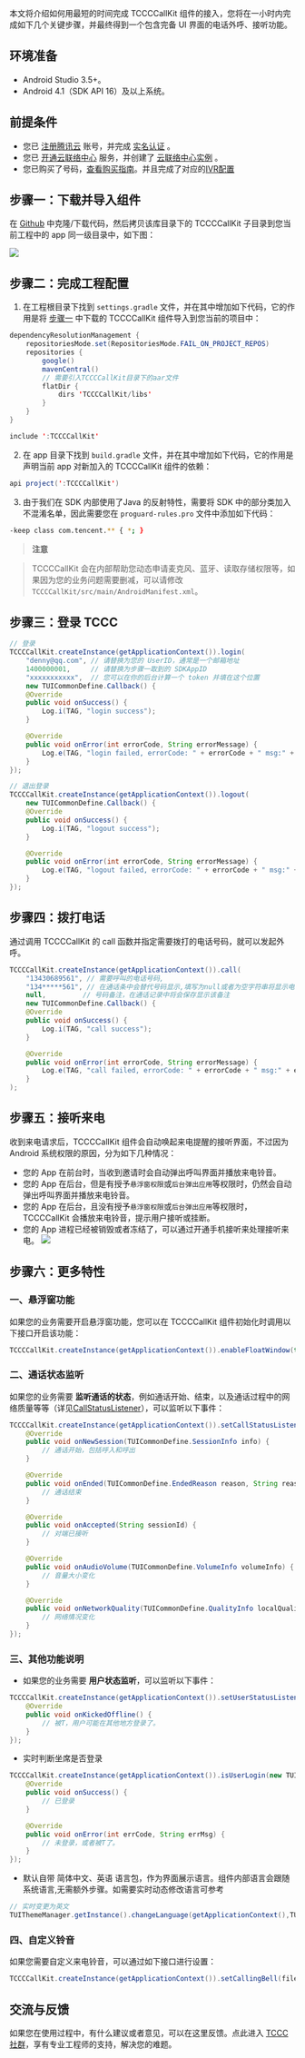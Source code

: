 本文将介绍如何用最短的时间完成 TCCCCallKit 组件的接入，您将在一小时内完成如下几个关键步骤，并最终得到一个包含完备 UI 界面的电话外呼、接听功能。

## 环境准备
- Android Studio 3.5+。
- Android 4.1（SDK API 16）及以上系统。

## 前提条件
- 您已 [注册腾讯云](https://cloud.tencent.com/document/product/378/17985) 账号，并完成 [实名认证](https://cloud.tencent.com/document/product/378/3629) 。
- 您已 [开通云联络中心](https://cloud.tencent.com/document/product/679/48028#.E6.AD.A5.E9.AA.A41.EF.BC.9A.E5.87.86.E5.A4.87.E5.B7.A5.E4.BD.9C) 服务，并创建了 [云联络中心实例](https://cloud.tencent.com/document/product/679/48028#.E6.AD.A5.E9.AA.A42.EF.BC.9A.E5.88.9B.E5.BB.BA.E4.BA.91.E5.91.BC.E5.8F.AB.E4.B8.AD.E5.BF.83.E5.AE.9E.E4.BE.8B) 。
- 您已购买了号码，[查看购买指南](https://cloud.tencent.com/document/product/679/73526)。并且完成了对应的[IVR配置](https://cloud.tencent.com/document/product/679/73549)

[](id:step1)
## 步骤一：下载并导入组件

在 [Github](hhttps://github.com/TencentCloud/tccc-uikit-android) 中克隆/下载代码，然后拷贝该库目录下的 TCCCCallKit 子目录到您当前工程中的 app 同一级目录中，如下图：

![](https://tccc.qcloud.com/assets/doc/Agent/ios_image/GitCallKitDemo.png)

[](id:step2)
## 步骤二：完成工程配置
1. 在工程根目录下找到 `settings.gradle` 文件，并在其中增加如下代码，它的作用是将 [步骤一](id:step1) 中下载的 TCCCCallKit 组件导入到您当前的项目中：

``` java
dependencyResolutionManagement {
    repositoriesMode.set(RepositoriesMode.FAIL_ON_PROJECT_REPOS)
    repositories {
        google()
        mavenCentral()
        // 需要引入TCCCCallKit目录下的aar文件
        flatDir {
            dirs 'TCCCCallKit/libs'
        }
    }
}

include ':TCCCCallKit'
```
2. 在 app 目录下找到 `build.gradle` 文件，并在其中增加如下代码，它的作用是声明当前 app 对新加入的 TCCCCallKit 组件的依赖：

``` java
api project(':TCCCCallKit')
```

3. 由于我们在 SDK 内部使用了Java 的反射特性，需要将 SDK 中的部分类加入不混淆名单，因此需要您在 `proguard-rules.pro` 文件中添加如下代码：

``` bash
-keep class com.tencent.** { *; }
```

> **注意**
> 

> TCCCCallKit 会在内部帮助您动态申请麦克风、蓝牙、读取存储权限等，如果因为您的业务问题需要删减，可以请修改`TCCCCallKit/src/main/AndroidManifest.xml`。
> 

[](id:step3)
## 步骤三：登录 TCCC
``` java
// 登录
TCCCCallKit.createInstance(getApplicationContext()).login(
    "denny@qq.com", // 请替换为您的 UserID，通常是一个邮箱地址
    1400000001,     // 请替换为步骤一取到的 SDKAppID
    "xxxxxxxxxxx",  // 您可以在你的后台计算一个 token 并填在这个位置
    new TUICommonDefine.Callback() {
    @Override
    public void onSuccess() {
        Log.i(TAG, "login success");
    }

    @Override
    public void onError(int errorCode, String errorMessage) {
        Log.e(TAG, "login failed, errorCode: " + errorCode + " msg:" + errorMessage);
    }
});

// 退出登录
TCCCCallKit.createInstance(getApplicationContext()).logout(
    new TUICommonDefine.Callback() {
    @Override
    public void onSuccess() {
        Log.i(TAG, "logout success");
    }

    @Override
    public void onError(int errorCode, String errorMessage) {
        Log.e(TAG, "logout failed, errorCode: " + errorCode + " msg:" + errorMessage);
    }
});
```

## 步骤四：拨打电话

通过调用 TCCCCallKit 的 call 函数并指定需要拨打的电话号码，就可以发起外呼。

``` java
TCCCCallKit.createInstance(getApplicationContext()).call(
    "13430689561", // 需要呼叫的电话号码,
    "134*****561", // 在通话条中会替代号码显示,填写为null或者为空字符串将显示电话号码
    null,         // 号码备注，在通话记录中将会保存显示该备注
    new TUICommonDefine.Callback() {
    @Override
    public void onSuccess() {
        Log.i(TAG, "call success");
    }

    @Override
    public void onError(int errorCode, String errorMessage) {
        Log.e(TAG, "call failed, errorCode: " + errorCode + " msg:" + errorMessage);
    }
);
```

## 步骤五：接听来电

收到来电请求后，TCCCCallKit 组件会自动唤起来电提醒的接听界面，不过因为 Android 系统权限的原因，分为如下几种情况：
- 您的 App 在前台时，当收到邀请时会自动弹出呼叫界面并播放来电铃音。
- 您的 App 在后台，但是有授予`悬浮窗权限`或`后台弹出应用`等权限时，仍然会自动弹出呼叫界面并播放来电铃音。
- 您的 App 在后台，且没有授予`悬浮窗权限`或`后台弹出应用`等权限时，TCCCCallKit 会播放来电铃音，提示用户接听或挂断。
- 您的 App 进程已经被销毁或者冻结了，可以通过开通手机接听来处理接听来电。
    ![](https://tccc.qcloud.com/assets/doc/Agent/ios_image/callInByPhone.png)

## 步骤六：更多特性

### 一、悬浮窗功能

如果您的业务需要开启悬浮窗功能，您可以在 TCCCCallKit 组件初始化时调用以下接口开启该功能：

``` java
TCCCCallKit.createInstance(getApplicationContext()).enableFloatWindow(true);
```

### 二、通话状态监听

如果您的业务需要 **监听通话的状态**，例如通话开始、结束，以及通话过程中的网络质量等等（详见[CallStatusListener](https://github.com/TencentCloud/tccc-uikit-android/blob/main/TCCCCallKit/src/main/java/com/tencent/qcloud/tccccallkit/base/TUICommonDefine.java)），可以监听以下事件：

``` java
TCCCCallKit.createInstance(getApplicationContext()).setCallStatusListener(new TUICommonDefine.CallStatusListener() {
    @Override
    public void onNewSession(TUICommonDefine.SessionInfo info) {
        // 通话开始，包括呼入和呼出
    }

    @Override
    public void onEnded(TUICommonDefine.EndedReason reason, String reasonMessage, String sessionId) {
        // 通话结束
    }

    @Override
    public void onAccepted(String sessionId) {
        // 对端已接听
    }

    @Override
    public void onAudioVolume(TUICommonDefine.VolumeInfo volumeInfo) {
        // 音量大小变化
    }

    @Override
    public void onNetworkQuality(TUICommonDefine.QualityInfo localQuality, TUICommonDefine.QualityInfo remoteQuality) {
        // 网络情况变化
    }
});
```

### 三、其他功能说明

- 如果您的业务需要 **用户状态监听**，可以监听以下事件：

``` java
TCCCCallKit.createInstance(getApplicationContext()).setUserStatusListener(new TUICommonDefine.UserStatusListener() {
    @Override
    public void onKickedOffline() {
        // 被T，用户可能在其他地方登录了。
    }
});
```

- 实时判断坐席是否登录

``` java
TCCCCallKit.createInstance(getApplicationContext()).isUserLogin(new TUICommonDefine.Callback() {
    @Override
    public void onSuccess() {
        // 已登录
    }

    @Override
    public void onError(int errCode, String errMsg) {
        // 未登录，或者被T了。
    }
});
```

- 默认自带 简体中文、英语 语言包，作为界面展示语言。组件内部语言会跟随系统语言,无需额外步骤。如需要实时动态修改语言可参考

``` java
// 实时变更为英文
TUIThemeManager.getInstance().changeLanguage(getApplicationContext(),TUIThemeManager.LANGUAGE_EN);
```

### 四、自定义铃音

如果您需要自定义来电铃音，可以通过如下接口进行设置：

``` java
TCCCCallKit.createInstance(getApplicationContext()).setCallingBell(filePath);
```


## 交流与反馈
   
   如果您在使用过程中，有什么建议或者意见，可以在这里反馈。点此进入 [TCCC 社群](https://zhiliao.qq.com/)，享有专业工程师的支持，解决您的难题。
